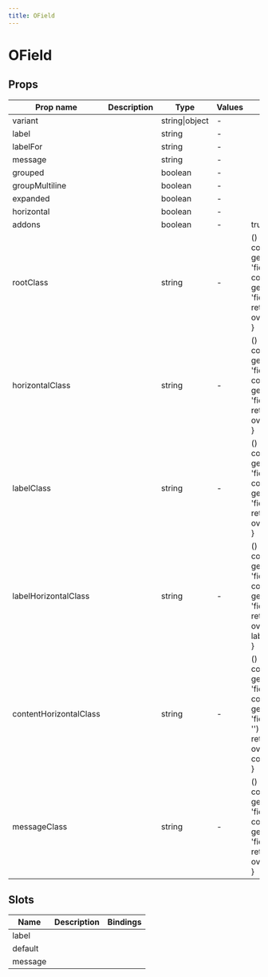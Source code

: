 ```yaml
---
title: OField
---
```


# OField

## Props

| Prop name              | Description | Type           | Values | Default                                                                                                                                                                                                                              |
| ---------------------- | ----------- | -------------- | ------ | ------------------------------------------------------------------------------------------------------------------------------------------------------------------------------------------------------------------------------------ |
| variant                |             | string\|object | -      |                                                                                                                                                                                                                                      |
| label                  |             | string         | -      |                                                                                                                                                                                                                                      |
| labelFor               |             | string         | -      |                                                                                                                                                                                                                                      |
| message                |             | string         | -      |                                                                                                                                                                                                                                      |
| grouped                |             | boolean        | -      |                                                                                                                                                                                                                                      |
| groupMultiline         |             | boolean        | -      |                                                                                                                                                                                                                                      |
| expanded               |             | boolean        | -      |                                                                                                                                                                                                                                      |
| horizontal             |             | boolean        | -      |                                                                                                                                                                                                                                      |
| addons                 |             | boolean        | -      | true                                                                                                                                                                                                                                 |
| rootClass              |             | string         | -      | () => {<br> const override = getValueByPath(config, 'field.override', false)<br> const clazz = getValueByPath(config, 'field.rootClass', '')<br> return getCssClass(clazz, override, 'o-field')<br>}                                 |
| horizontalClass        |             | string         | -      | () => {<br> const override = getValueByPath(config, 'field.override', false)<br> const clazz = getValueByPath(config, 'field.horizontalClass', '')<br> return getCssClass(clazz, override, 'o-field-horizontal')<br>}                |
| labelClass             |             | string         | -      | () => {<br> const override = getValueByPath(config, 'field.override', false)<br> const clazz = getValueByPath(config, 'field.labelClass', '')<br> return getCssClass(clazz, override, 'o-field-label')<br>}                          |
| labelHorizontalClass   |             | string         | -      | () => {<br> const override = getValueByPath(config, 'field.override', false)<br> const clazz = getValueByPath(config, 'field.labelHorizontalClass', '')<br> return getCssClass(clazz, override, 'o-field-horizontal-label')<br>}     |
| contentHorizontalClass |             | string         | -      | () => {<br> const override = getValueByPath(config, 'field.override', false)<br> const clazz = getValueByPath(config, 'field.contentHorizontalClass', '')<br> return getCssClass(clazz, override, 'o-field-horizontal-content')<br>} |
| messageClass           |             | string         | -      | () => {<br> const override = getValueByPath(config, 'field.override', false)<br> const clazz = getValueByPath(config, 'field.messageClass', '')<br> return getCssClass(clazz, override, 'o-field-message')<br>}                      |

## Slots

| Name    | Description | Bindings |
| ------- | ----------- | -------- |
| label   |             |          |
| default |             |          |
| message |             |          |
